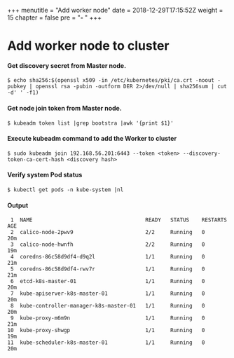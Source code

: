 +++
menutitle = "Add worker node"
date = 2018-12-29T17:15:52Z
weight = 15
chapter = false
pre = "<b>- </b>"
+++

# Add worker node to cluster

#### Get discovery secret from Master node.
```shell
$ echo sha256:$(openssl x509 -in /etc/kubernetes/pki/ca.crt -noout -pubkey | openssl rsa -pubin -outform DER 2>/dev/null | sha256sum | cut -d' ' -f1)
```

#### Get node join token from Master node.
```shell
$ kubeadm token list |grep bootstra |awk '{print $1}'
```

#### Execute kubeadm command to add the Worker to cluster
```shell
$ sudo kubeadm join 192.168.56.201:6443 --token <token> --discovery-token-ca-cert-hash <discovery hash>
```

#### Verify system Pod status
```shell
$ kubectl get pods -n kube-system |nl
```

#### Output
```console
 1  NAME                                    READY   STATUS    RESTARTS   AGE
 2  calico-node-2pwv9                       2/2     Running   0          20m
 3  calico-node-hwnfh                       2/2     Running   0          19m
 4  coredns-86c58d9df4-d9q2l                1/1     Running   0          21m
 5  coredns-86c58d9df4-rwv7r                1/1     Running   0          21m
 6  etcd-k8s-master-01                      1/1     Running   0          20m
 7  kube-apiserver-k8s-master-01            1/1     Running   0          20m
 8  kube-controller-manager-k8s-master-01   1/1     Running   0          20m
 9  kube-proxy-m6m9n                        1/1     Running   0          21m
10  kube-proxy-shwgp                        1/1     Running   0          19m
11  kube-scheduler-k8s-master-01            1/1     Running   0          20m
```
